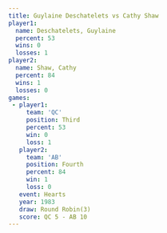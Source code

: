 ```yaml
---
title: Guylaine Deschatelets vs Cathy Shaw
player1:                      
  name: Deschatelets, Guylaine
  percent: 53                 
  wins: 0                     
  losses: 1                   
player2:                      
  name: Shaw, Cathy           
  percent: 84                 
  wins: 1                     
  losses: 0                   
games:
 - player1:         
     team: 'QC'     
     position: Third
     percent: 53    
     win: 0         
     loss: 1        
   player2:          
     team: 'AB'      
     position: Fourth
     percent: 84     
     win: 1          
     loss: 0         
   event: Hearts       
   year: 1983          
   draw: Round Robin(3)
   score: QC 5 - AB 10 
---
```

